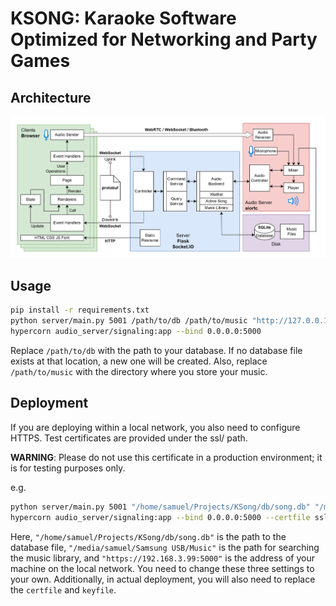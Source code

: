 # KSONG: Karaoke Software Optimized for Networking and Party Games

## Architecture

![](ksong-arch.png) 

## Usage

```bash
pip install -r requirements.txt
python server/main.py 5001 /path/to/db /path/to/music "http://127.0.0.1:5000" &
hypercorn audio_server/signaling:app --bind 0.0.0.0:5000
```

Replace `/path/to/db` with the path to your database. If no database file exists at that location, a new one will be created. Also, replace `/path/to/music` with the directory where you store your music.

## Deployment

If you are deploying within a local network, you also need to configure HTTPS. Test certificates are provided under the ssl/ path.

**WARNING**: Please do not use this certificate in a production environment; it is for testing purposes only.

e.g.

```bash
python server/main.py 5001 "/home/samuel/Projects/KSong/db/song.db" "/media/samuel/Samsung USB/Music" "https://192.168.3.99:5000" --certfile ssl/cert.pem --keyfile ssl/key.pem
hypercorn audio_server/signaling:app --bind 0.0.0.0:5000 --certfile ssl/cert.pem --keyfile ssl/key.pem  --certfile ssl/cert.pem --keyfile ssl/key.pem
```

Here, `"/home/samuel/Projects/KSong/db/song.db"` is the path to the database file, `"/media/samuel/Samsung USB/Music"` is the path for searching the music library, and `"https://192.168.3.99:5000"` is the address of your machine on the local network. You need to change these three settings to your own. Additionally, in actual deployment, you will also need to replace the `certfile` and `keyfile`.